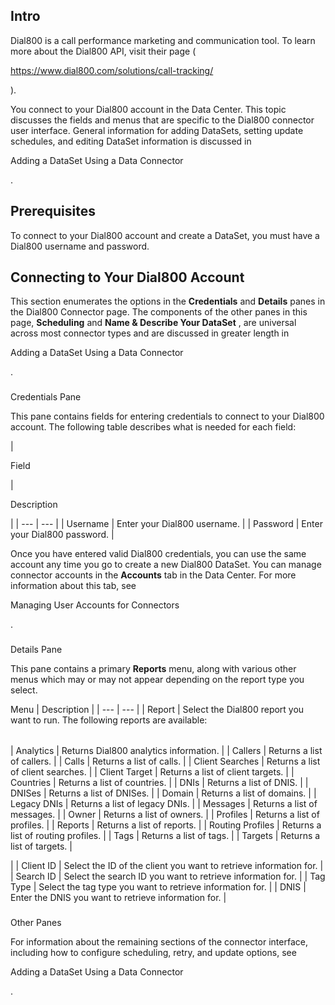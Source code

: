 

Intro
-------

Dial800 is a call performance marketing and communication tool. To learn more about the Dial800 API, visit their page (

https://www.dial800.com/solutions/call-tracking/

).


 You connect to your Dial800 account in the Data Center. This topic discusses the fields and menus that are specific to the Dial800 connector user interface. General information for adding DataSets, setting update schedules, and editing DataSet information is discussed in

Adding a DataSet Using a Data Connector

.


 Prerequisites
---------------

To connect to your Dial800 account and create a DataSet, you must have a Dial800 username and password.


 Connecting to Your Dial800 Account
------------------------------------


 This section enumerates the options in the
 **Credentials**
 and
 **Details**
 panes in the Dial800 Connector page. The components of the other panes in this page,
 **Scheduling**
 and
 **Name & Describe Your DataSet**
 , are universal across most connector types and are discussed in greater length in

Adding a DataSet Using a Data Connector

.


###

Credentials Pane


 This pane contains fields for entering credentials to connect to your Dial800 account. The following table describes what is needed for each field:


|

Field

|

Description

|
| --- | --- |
|
 Username
  |
 Enter your Dial800 username.
  |
|
 Password
  |
 Enter your Dial800 password.
  |


 Once you have entered valid Dial800 credentials, you can use the same account any time you go to create a new Dial800 DataSet. You can manage connector accounts in the
 **Accounts**
 tab in the Data Center. For more information about this tab, see

Managing User Accounts for Connectors

.


###
 Details Pane

This pane contains a primary
 **Reports**
 menu, along with various other menus which may or may not appear depending on the report type you select.


 Menu
  |
 Description
  |
| --- | --- |
|
 Report
  |
 Select the Dial800 report you want to run. The following reports are available:


|  |  |
| --- | --- |
|
 Analytics
  |
 Returns Dial800 analytics information.
  |
|
 Callers
  |
 Returns a list of callers.
  |
|
 Calls
  |
 Returns a list of calls.
  |
|
 Client Searches
  |
 Returns a list of client searches.
  |
|
 Client Target
  |
 Returns a list of client targets.
  |
|
 Countries
  |
 Returns a list of countries.
  |
|
 DNIs
  |
 Returns a list of DNIS.
  |
|
 DNISes
  |
 Returns a list of DNISes.
  |
|
 Domain
  |
 Returns a list of domains.
  |
|
 Legacy DNIs
  |
 Returns a list of legacy DNIs.
  |
|
 Messages
  |
 Returns a list of messages.
  |
|
 Owner
  |
 Returns a list of owners.
  |
|
 Profiles
  |
 Returns a list of profiles.
  |
|
 Reports
  |
 Returns a list of reports.
  |
|
 Routing Profiles
  |
 Returns a list of routing profiles.
  |
|
 Tags
  |
 Returns a list of tags.
  |
|
 Targets
  |
 Returns a list of targets.
  |

|
|
 Client ID
  |
 Select the ID of the client you want to retrieve information for.
  |
|
 Search ID
  |
 Select the search ID you want to retrieve information for.
  |
|
 Tag Type
  |
 Select the tag type you want to retrieve information for.
  |
|
 DNIS
  |
 Enter the DNIS you want to retrieve information for.
  |


###
 Other Panes

For information about the remaining sections of the connector interface, including how to configure scheduling, retry, and update options, see

Adding a DataSet Using a Data Connector

.

